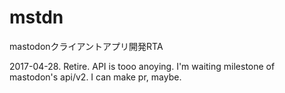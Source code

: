 # mstdn
mastodonクライアントアプリ開発RTA

2017-04-28. Retire. API is tooo anoying. I'm waiting milestone of mastodon's api/v2. I can make pr, maybe.
